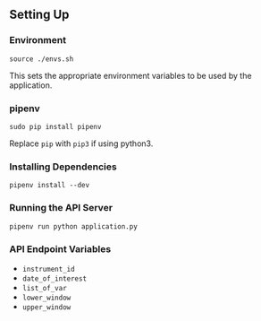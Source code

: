 ## Setting Up

### Environment

```
source ./envs.sh
```

This sets the appropriate environment variables to be used by the application.

### pipenv

```
sudo pip install pipenv
```

Replace `pip` with `pip3` if using python3.

### Installing Dependencies

```
pipenv install --dev
```

### Running the API Server

```
pipenv run python application.py
```

### API Endpoint Variables

- `instrument_id`
- `date_of_interest`
- `list_of_var`
- `lower_window`
- `upper_window`
